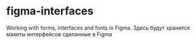 # figma-interfaces
Working with forms, interfaces and fonts in Figma. Здесь будут хранится макеты интерфейсов сделанные в Figma
